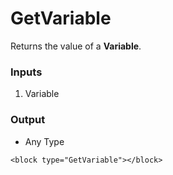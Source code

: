 # GetVariable

Returns the value of a **Variable**.

### Inputs

1. Variable

### Output

-   Any Type

```blockly
<block type="GetVariable"></block>
```
